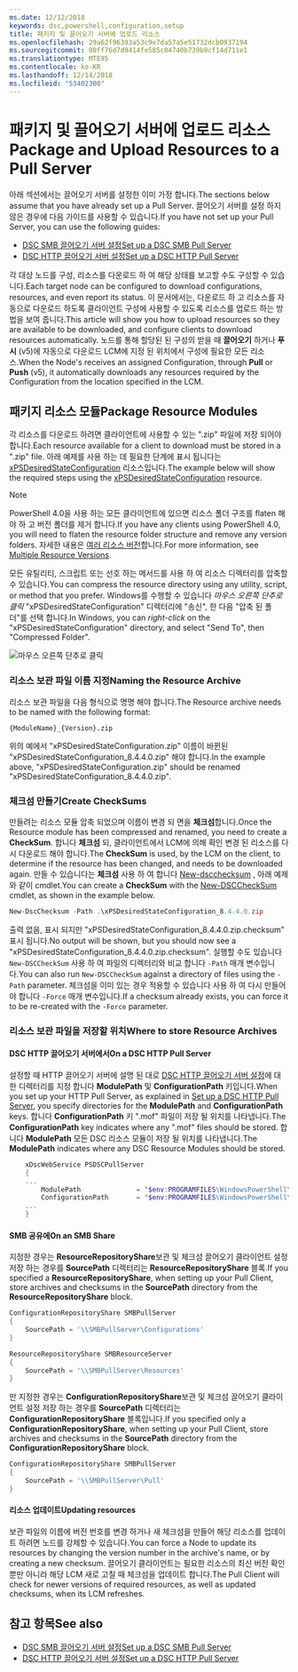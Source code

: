 ```yaml
---
ms.date: 12/12/2018
keywords: dsc,powershell,configuration,setup
title: 패키지 및 끌어오기 서버에 업로드 리소스
ms.openlocfilehash: 29a62f96393a53c9e7da57a5e51732dcb0937194
ms.sourcegitcommit: 00ff76d7d9414fe585c04740b739b9cf14d711e1
ms.translationtype: MTE95
ms.contentlocale: ko-KR
ms.lasthandoff: 12/14/2018
ms.locfileid: "53402300"
---
```

# <a name="package-and-upload-resources-to-a-pull-server"></a><span data-ttu-id="37809-103">패키지 및 끌어오기 서버에 업로드 리소스</span><span class="sxs-lookup"><span data-stu-id="37809-103">Package and Upload Resources to a Pull Server</span></span>

<span data-ttu-id="37809-104">아래 섹션에서는 끌어오기 서버를 설정한 이미 가정 합니다.</span><span class="sxs-lookup"><span data-stu-id="37809-104">The sections below assume that you have already set up a Pull Server.</span></span> <span data-ttu-id="37809-105">끌어오기 서버를 설정 하지 않은 경우에 다음 가이드를 사용할 수 있습니다.</span><span class="sxs-lookup"><span data-stu-id="37809-105">If you have not set up your Pull Server, you can use the following guides:</span></span>

- [<span data-ttu-id="37809-106">DSC SMB 끌어오기 서버 설정</span><span class="sxs-lookup"><span data-stu-id="37809-106">Set up a DSC SMB Pull Server</span></span>](pullServerSmb.md)
- [<span data-ttu-id="37809-107">DSC HTTP 끌어오기 서버 설정</span><span class="sxs-lookup"><span data-stu-id="37809-107">Set up a DSC HTTP Pull Server</span></span>](pullServer.md)

<span data-ttu-id="37809-108">각 대상 노드를 구성, 리소스를 다운로드 하 여 해당 상태를 보고할 수도 구성할 수 있습니다.</span><span class="sxs-lookup"><span data-stu-id="37809-108">Each target node can be configured to download configurations, resources, and even report its status.</span></span> <span data-ttu-id="37809-109">이 문서에서는, 다운로드 하 고 리소스를 자동으로 다운로드 하도록 클라이언트 구성에 사용할 수 있도록 리소스를 업로드 하는 방법을 보여 줍니다.</span><span class="sxs-lookup"><span data-stu-id="37809-109">This article will show you how to upload resources so they are available to be downloaded, and configure clients to download resources automatically.</span></span> <span data-ttu-id="37809-110">노드를 통해 할당된 된 구성의 받을 때 **끌어오기** 하거나 **푸시** (v5)에 자동으로 다운로드 LCM에 지정 된 위치에서 구성에 필요한 모든 리소스.</span><span class="sxs-lookup"><span data-stu-id="37809-110">When the Node's receives an assigned Configuration, through **Pull** or **Push** (v5), it automatically downloads any resources required by the Configuration from the location specified in the LCM.</span></span>

## <a name="package-resource-modules"></a><span data-ttu-id="37809-111">패키지 리소스 모듈</span><span class="sxs-lookup"><span data-stu-id="37809-111">Package Resource Modules</span></span>

<span data-ttu-id="37809-112">각 리소스를 다운로드 하려면 클라이언트에 사용할 수 있는 ".zip" 파일에 저장 되어야 합니다.</span><span class="sxs-lookup"><span data-stu-id="37809-112">Each resource available for a client to download must be stored in a ".zip" file.</span></span> <span data-ttu-id="37809-113">아래 예제를 사용 하는 데 필요한 단계에 표시 됩니다는 [xPSDesiredStateConfiguration](https://www.powershellgallery.com/packages/xPSDesiredStateConfiguration/8.4.0.0) 리소스입니다.</span><span class="sxs-lookup"><span data-stu-id="37809-113">The example below will show the required steps using the [xPSDesiredStateConfiguration](https://www.powershellgallery.com/packages/xPSDesiredStateConfiguration/8.4.0.0) resource.</span></span>

> [!NOTE]
> <span data-ttu-id="37809-114">PowerShell 4.0을 사용 하는 모든 클라이언트에 있으면 리소스 폴더 구조를 flaten 해야 하 고 버전 폴더를 제거 합니다.</span><span class="sxs-lookup"><span data-stu-id="37809-114">If you have any clients using PowerShell 4.0, you will need to flaten the resource folder structure and remove any version folders.</span></span> <span data-ttu-id="37809-115">자세한 내용은 [여러 리소스 버전](../configurations/import-dscresource.md#multiple-resource-versions)합니다.</span><span class="sxs-lookup"><span data-stu-id="37809-115">For more information, see [Multiple Resource Versions](../configurations/import-dscresource.md#multiple-resource-versions).</span></span>

<span data-ttu-id="37809-116">모든 유틸리티, 스크립트 또는 선호 하는 메서드를 사용 하 여 리소스 디렉터리를 압축할 수 있습니다.</span><span class="sxs-lookup"><span data-stu-id="37809-116">You can compress the resource directory using any utility, script, or method that you prefer.</span></span> <span data-ttu-id="37809-117">Windows를 수행할 수 있습니다 *마우스 오른쪽 단추로 클릭* "xPSDesiredStateConfiguration" 디렉터리에 "송신", 한 다음 "압축 된 폴더"를 선택 합니다.</span><span class="sxs-lookup"><span data-stu-id="37809-117">In Windows, you can *right-click* on the "xPSDesiredStateConfiguration" directory, and select "Send To", then "Compressed Folder".</span></span>

![마우스 오른쪽 단추로 클릭](../media/right-click.gif)

### <a name="naming-the-resource-archive"></a><span data-ttu-id="37809-119">리소스 보관 파일 이름 지정</span><span class="sxs-lookup"><span data-stu-id="37809-119">Naming the Resource Archive</span></span>

<span data-ttu-id="37809-120">리소스 보관 파일을 다음 형식으로 명명 해야 합니다.</span><span class="sxs-lookup"><span data-stu-id="37809-120">The Resource archive needs to be named with the following format:</span></span>

```
{ModuleName}_{Version}.zip
```

<span data-ttu-id="37809-121">위의 예에서 "xPSDesiredStateConfiguration.zip" 이름이 바뀐된 "xPSDesiredStateConfiguration_8.4.4.0.zip" 해야 합니다.</span><span class="sxs-lookup"><span data-stu-id="37809-121">In the example above, "xPSDesiredStateConfiguration.zip" should be renamed "xPSDesiredStateConfiguration_8.4.4.0.zip".</span></span>

### <a name="create-checksums"></a><span data-ttu-id="37809-122">체크섬 만들기</span><span class="sxs-lookup"><span data-stu-id="37809-122">Create CheckSums</span></span>

<span data-ttu-id="37809-123">만들려는 리소스 모듈 압축 되었으며 이름이 변경 되 면을 **체크섬**합니다.</span><span class="sxs-lookup"><span data-stu-id="37809-123">Once the Resource module has been compressed and renamed, you need to create a **CheckSum**.</span></span>  <span data-ttu-id="37809-124">합니다 **체크섬** 되, 클라이언트에서 LCM에 의해 확인 변경 된 리소스를 다시 다운로드 해야 합니다.</span><span class="sxs-lookup"><span data-stu-id="37809-124">The **CheckSum** is used, by the LCM on the client, to determine if the resource has been changed, and needs to be downloaded again.</span></span> <span data-ttu-id="37809-125">만들 수 있습니다는 **체크섬** 사용 하 여 합니다 [New-dscchecksum](/powershell/module/PSDesiredStateConfiguration/New-DSCCheckSum) , 아래 예제와 같이 cmdlet.</span><span class="sxs-lookup"><span data-stu-id="37809-125">You can create a **CheckSum** with the [New-DSCCheckSum](/powershell/module/PSDesiredStateConfiguration/New-DSCCheckSum) cmdlet, as shown in the example below.</span></span>

```powershell
New-DscChecksum -Path .\xPSDesiredStateConfiguration_8.4.4.0.zip
```

<span data-ttu-id="37809-126">출력 없음, 표시 되지만 "xPSDesiredStateConfiguration_8.4.4.0.zip.checksum" 표시 됩니다.</span><span class="sxs-lookup"><span data-stu-id="37809-126">No output will be shown, but you should now see a "xPSDesiredStateConfiguration_8.4.4.0.zip.checksum".</span></span> <span data-ttu-id="37809-127">실행할 수도 있습니다 `New-DSCCheckSum` 사용 하 여 파일의 디렉터리와 비교 합니다 `-Path` 매개 변수입니다.</span><span class="sxs-lookup"><span data-stu-id="37809-127">You can also run `New-DSCCheckSum` against a directory of files using the `-Path` parameter.</span></span> <span data-ttu-id="37809-128">체크섬을 이미 있는 경우 적용할 수 있습니다 사용 하 여 다시 만들어야 합니다 `-Force` 매개 변수입니다.</span><span class="sxs-lookup"><span data-stu-id="37809-128">If a checksum already exists, you can force it to be re-created with the `-Force` parameter.</span></span>

### <a name="where-to-store-resource-archives"></a><span data-ttu-id="37809-129">리소스 보관 파일을 저장할 위치</span><span class="sxs-lookup"><span data-stu-id="37809-129">Where to store Resource Archives</span></span>

#### <a name="on-a-dsc-http-pull-server"></a><span data-ttu-id="37809-130">DSC HTTP 끌어오기 서버에서</span><span class="sxs-lookup"><span data-stu-id="37809-130">On a DSC HTTP Pull Server</span></span>

<span data-ttu-id="37809-131">설정할 때 HTTP 끌어오기 서버에 설명 된 대로 [DSC HTTP 끌어오기 서버 설정](pullServer.md)에 대 한 디렉터리를 지정 합니다 **ModulePath** 및 **ConfigurationPath** 키입니다.</span><span class="sxs-lookup"><span data-stu-id="37809-131">When you set up your HTTP Pull Server, as explained in [Set up a DSC HTTP Pull Server](pullServer.md), you specify directories for the **ModulePath** and **ConfigurationPath** keys.</span></span> <span data-ttu-id="37809-132">합니다 **ConfigurationPath** 키 ".mof" 파일이 저장 될 위치를 나타냅니다.</span><span class="sxs-lookup"><span data-stu-id="37809-132">The **ConfigurationPath** key indicates where any ".mof" files should be stored.</span></span> <span data-ttu-id="37809-133">합니다 **ModulePath** 모든 DSC 리소스 모듈이 저장 될 위치를 나타냅니다.</span><span class="sxs-lookup"><span data-stu-id="37809-133">The **ModulePath** indicates where any DSC Resource Modules should be stored.</span></span>

```powershell
    xDscWebService PSDSCPullServer
    {
    ...
        ModulePath              = "$env:PROGRAMFILES\WindowsPowerShell\DscService\Modules"
        ConfigurationPath       = "$env:PROGRAMFILES\WindowsPowerShell\DscService\Configuration"
    ...
    }

```

#### <a name="on-an-smb-share"></a><span data-ttu-id="37809-134">SMB 공유에</span><span class="sxs-lookup"><span data-stu-id="37809-134">On an SMB Share</span></span>

<span data-ttu-id="37809-135">지정한 경우는 **ResourceRepositoryShare**보관 및 체크섬 끌어오기 클라이언트 설정 저장 하는 경우를 **SourcePath** 디렉터리는 **ResourceRepositoryShare** 블록.</span><span class="sxs-lookup"><span data-stu-id="37809-135">If you specified a **ResourceRepositoryShare**, when setting up your Pull Client, store archives and checksums in the **SourcePath** directory from the **ResourceRepositoryShare** block.</span></span>

```powershell
ConfigurationRepositoryShare SMBPullServer
{
    SourcePath = '\\SMBPullServer\Configurations'
}

ResourceRepositoryShare SMBResourceServer
{
    SourcePath = '\\SMBPullServer\Resources'
}
```

<span data-ttu-id="37809-136">만 지정한 경우는 **ConfigurationRepositoryShare**보관 및 체크섬 끌어오기 클라이언트 설정 저장 하는 경우를 **SourcePath** 디렉터리는  **ConfigurationRepositoryShare** 블록입니다.</span><span class="sxs-lookup"><span data-stu-id="37809-136">If you specified only a **ConfigurationRepositoryShare**, when setting up your Pull Client, store archives and checksums in the **SourcePath** directory from the **ConfigurationRepositoryShare** block.</span></span>

```powershell
ConfigurationRepositoryShare SMBPullServer
{
    SourcePath = '\\SMBPullServer\Pull'
}
```

#### <a name="updating-resources"></a><span data-ttu-id="37809-137">리소스 업데이트</span><span class="sxs-lookup"><span data-stu-id="37809-137">Updating resources</span></span>

<span data-ttu-id="37809-138">보관 파일의 이름에 버전 번호를 변경 하거나 새 체크섬을 만들어 해당 리소스를 업데이트 하려면 노드를 강제할 수 있습니다.</span><span class="sxs-lookup"><span data-stu-id="37809-138">You can force a Node to update its resources by changing the version number in the archive's name, or by creating a new checksum.</span></span> <span data-ttu-id="37809-139">끌어오기 클라이언트는 필요한 리소스의 최신 버전 확인 뿐만 아니라 해당 LCM 새로 고칠 때 체크섬을 업데이트 합니다.</span><span class="sxs-lookup"><span data-stu-id="37809-139">The Pull Client will check for newer versions of required resources, as well as updated checksums, when its LCM refreshes.</span></span>

## <a name="see-also"></a><span data-ttu-id="37809-140">참고 항목</span><span class="sxs-lookup"><span data-stu-id="37809-140">See also</span></span>

- [<span data-ttu-id="37809-141">DSC SMB 끌어오기 서버 설정</span><span class="sxs-lookup"><span data-stu-id="37809-141">Set up a DSC SMB Pull Server</span></span>](pullServerSmb.md)
- [<span data-ttu-id="37809-142">DSC HTTP 끌어오기 서버 설정</span><span class="sxs-lookup"><span data-stu-id="37809-142">Set up a DSC HTTP Pull Server</span></span>](pullServer.md)
